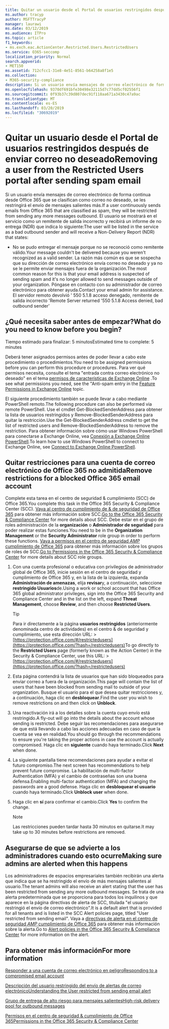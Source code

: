 ```yaml
---
title: Quitar un usuario desde el Portal de usuarios restringidos después de enviar correo no deseado
ms.author: tracyp
author: MSFTTracyP
manager: laurawi
ms.date: 03/12/2019
ms.audience: ITPro
ms.topic: article
f1_keywords:
- ms.exch.eac.ActionCenter.Restricted.Users.RestrictedUsers
ms.service: O365-seccomp
localization_priority: Normal
search.appverid:
- MET150
ms.assetid: 712cfcc1-31e8-4e51-8561-b64258a8f1e5
ms.collection:
- M365-security-compliance
description: Si un usuario envía mensajes de correo electrónico de forma continua desde Office 365 que se clasifican como correo no deseado, se les restringirá el envío de mensajes adicionales.
ms.openlocfilehash: 9370df691bfe30498e32115d7c77dd5cf02556f1
ms.sourcegitcommit: 0f93b37c39d807dec91f118aa671a3430c47a9ac
ms.translationtype: MT
ms.contentlocale: es-ES
ms.lasthandoff: 03/20/2019
ms.locfileid: "30692019"
---
```

# <a name="removing-a-user-from-the-restricted-users-portal-after-sending-spam-email"></a><span data-ttu-id="3a38f-103">Quitar un usuario desde el Portal de usuarios restringidos después de enviar correo no deseado</span><span class="sxs-lookup"><span data-stu-id="3a38f-103">Removing a user from the Restricted Users portal after sending spam email</span></span>

<span data-ttu-id="3a38f-104">Si un usuario envía mensajes de correo electrónico de forma continua desde Office 365 que se clasifican como correo no deseado, se les restringirá el envío de mensajes salientes más.</span><span class="sxs-lookup"><span data-stu-id="3a38f-104">If a user continuously sends emails from Office 365 that are classified as spam, they will be restricted from sending any more messages outbound.</span></span> <span data-ttu-id="3a38f-105">El usuario se mostrará en el servicio como un remitente de salida incorrecto y recibirá un informe de no entrega (NDR) que indica lo siguiente:</span><span class="sxs-lookup"><span data-stu-id="3a38f-105">The user will be listed in the service as a bad outbound sender and will receive a Non-Delivery Report (NDR) that states:</span></span>

- <span data-ttu-id="3a38f-106">No se pudo entregar el mensaje porque no se reconoció como remitente válido.</span><span class="sxs-lookup"><span data-stu-id="3a38f-106">Your message couldn't be delivered because you weren't recognized as a valid sender.</span></span> <span data-ttu-id="3a38f-107">La razón más común es que se sospecha que su dirección de correo electrónico envía correo no deseado y ya no se le permite enviar mensajes fuera de la organización.</span><span class="sxs-lookup"><span data-stu-id="3a38f-107">The most common reason for this is that your email address is suspected of sending spam and it's no longer allowed to send messages outside of your organization.</span></span> <span data-ttu-id="3a38f-108">Póngase en contacto con su administrador de correo electrónico para obtener ayuda.</span><span class="sxs-lookup"><span data-stu-id="3a38f-108">Contact your email admin for assistance.</span></span> <span data-ttu-id="3a38f-109">El servidor remoto devolvió ' 550 5.1.8 acceso denegado, remitente de salida incorrecto '</span><span class="sxs-lookup"><span data-stu-id="3a38f-109">Remote Server returned '550 5.1.8 Access denied, bad outbound sender'</span></span>

## <a name="what-do-you-need-to-know-before-you-begin"></a><span data-ttu-id="3a38f-110">¿Qué necesita saber antes de empezar?</span><span class="sxs-lookup"><span data-stu-id="3a38f-110">What do you need to know before you begin?</span></span>
<span data-ttu-id="3a38f-111"><a name="sectionSection0"> </a></span><span class="sxs-lookup"><span data-stu-id="3a38f-111"></span></span>

<span data-ttu-id="3a38f-112">Tiempo estimado para finalizar: 5 minutos</span><span class="sxs-lookup"><span data-stu-id="3a38f-112">Estimated time to complete: 5 minutes</span></span>
  
<span data-ttu-id="3a38f-113">Deberá tener asignados permisos antes de poder llevar a cabo este procedimiento o procedimientos.</span><span class="sxs-lookup"><span data-stu-id="3a38f-113">You need to be assigned permissions before you can perform this procedure or procedures.</span></span> <span data-ttu-id="3a38f-114">Para ver qué permisos necesita, consulte el tema "entrada contra correo electrónico no deseado" en el tema [permisos de características de Exchange Online](http://technet.microsoft.com/library/15073ce1-0917-403b-8839-02a2ebc96e16.aspx) .</span><span class="sxs-lookup"><span data-stu-id="3a38f-114">To see what permissions you need, see the "Anti-spam entry in the [Feature Permissions in Exchange Online](http://technet.microsoft.com/library/15073ce1-0917-403b-8839-02a2ebc96e16.aspx) topic.</span></span>

<span data-ttu-id="3a38f-115">El siguiente procedimiento también se puede llevar a cabo mediante PowerShell remoto.</span><span class="sxs-lookup"><span data-stu-id="3a38f-115">The following procedure can also be performed via remote PowerShell.</span></span> <span data-ttu-id="3a38f-116">Use el cmdlet Get-BlockedSenderAddress para obtener la lista de usuarios restringidos y Remove-BlockedSenderAddress para quitar la restricción.</span><span class="sxs-lookup"><span data-stu-id="3a38f-116">Use the Get-BlockedSenderAddress cmdlet to get the list of restricted users and Remove-BlockedSenderAddress to remove the restriction.</span></span> <span data-ttu-id="3a38f-117">Para obtener información sobre cómo usar Windows PowerShell para conectarse a Exchange Online, vea [Conexión a Exchange Online PowerShell](https://go.microsoft.com/fwlink/p/?linkid=396554).</span><span class="sxs-lookup"><span data-stu-id="3a38f-117">To learn how to use Windows PowerShell to connect to Exchange Online, see [Connect to Exchange Online PowerShell](https://go.microsoft.com/fwlink/p/?linkid=396554).</span></span>

## <a name="remove-restrictions-for-a-blocked-office-365-email-account"></a><span data-ttu-id="3a38f-118">Quitar restricciones para una cuenta de correo electrónico de Office 365 no admitida</span><span class="sxs-lookup"><span data-stu-id="3a38f-118">Remove restrictions for a blocked Office 365 email account</span></span>

<span data-ttu-id="3a38f-119">Complete esta tarea en el centro de seguridad & cumplimiento (SCC) de Office 365.</span><span class="sxs-lookup"><span data-stu-id="3a38f-119">You complete this task in the Office 365 Security & Compliance Center (SCC).</span></span> <span data-ttu-id="3a38f-120">[Vaya al centro de cumplimiento de & de seguridad de Office 365](go-to-the-securitycompliance-center.md) para obtener más información sobre SCC.</span><span class="sxs-lookup"><span data-stu-id="3a38f-120">[Go to the Office 365 Security & Compliance Center](go-to-the-securitycompliance-center.md) for more details about SCC.</span></span> <span data-ttu-id="3a38f-121">Debe estar en el grupo de roles administración de la **organización** o **Administrador de seguridad** para poder realizar estas funciones.</span><span class="sxs-lookup"><span data-stu-id="3a38f-121">You need to be in the **Organization Management** or the **Security Administrator** role group in order to perform these functions.</span></span> <span data-ttu-id="3a38f-122">[Vaya a permisos en el centro de seguridad _AMP_ cumplimiento de Office 365](permissions-in-the-security-and-compliance-center.md) para obtener más información sobre los grupos de roles de SCC.</span><span class="sxs-lookup"><span data-stu-id="3a38f-122">[Go to Permissions in the Office 365 Security & Compliance Center](permissions-in-the-security-and-compliance-center.md) for more details about SCC role groups.</span></span>

1. <span data-ttu-id="3a38f-123">Con una cuenta profesional o educativa con privilegios de administrador global de Office 365, inicie sesión en el centro de seguridad y cumplimiento de Office 365 y, en la lista de la izquierda, expanda **Administración de amenazas**, elija **revisar**y, a continuación, seleccione **restringido Usuarios**de.</span><span class="sxs-lookup"><span data-stu-id="3a38f-123">Using a work or school account that has Office 365 global administrator privileges, sign into the Office 365 Security and Compliance Center and in the list on the left, expand **Threat Management**, choose **Review**, and then choose **Restricted Users**.</span></span>
    
    > [!TIP]
    > <span data-ttu-id="3a38f-124">Para ir directamente a la página **usuarios restringidos** (anteriormente denominada centro de actividades) en el centro &amp; de seguridad y cumplimiento, use esta dirección URL: >[https://protection.office.com/#/restrictedusers](https://protection.office.com/?hash=/restrictedusers)</span><span class="sxs-lookup"><span data-stu-id="3a38f-124">To go directly to the **Restricted Users** page (formerly known as the Action Center) in the Security &amp; Compliance Center, use this URL: > [https://protection.office.com/#/restrictedusers](https://protection.office.com/?hash=/restrictedusers)</span></span>

2. <span data-ttu-id="3a38f-125">Esta página contendrá la lista de usuarios que han sido bloqueados para enviar correo a fuera de la organización.</span><span class="sxs-lookup"><span data-stu-id="3a38f-125">This page will contain the list of users that have been blocked from sending mail to outside of your organization.</span></span>  <span data-ttu-id="3a38f-126">Busque el usuario para el que desea quitar restricciones y, a continuación, haga clic en **desbloquear**.</span><span class="sxs-lookup"><span data-stu-id="3a38f-126">Find the user you wish to remove restrictions on and then click on **Unblock**.</span></span>

3. <span data-ttu-id="3a38f-127">Una reactivación irá a los detalles sobre la cuenta cuyo envío está restringido.</span><span class="sxs-lookup"><span data-stu-id="3a38f-127">A fly-out will go into the details about the account whose sending is restricted.</span></span> <span data-ttu-id="3a38f-128">Debe seguir las recomendaciones para asegurarse de que está llevando a cabo las acciones adecuadas en caso de que la cuenta se vea en realidad.</span><span class="sxs-lookup"><span data-stu-id="3a38f-128">You should go through the recommendations to ensure you're taking the proper actions in case the account is actually compromised.</span></span> <span data-ttu-id="3a38f-129">Haga clic en **siguiente** cuando haya terminado.</span><span class="sxs-lookup"><span data-stu-id="3a38f-129">Click **Next** when done.</span></span>

4. <span data-ttu-id="3a38f-130">La siguiente pantalla tiene recomendaciones para ayudar a evitar el futuro compromiso.</span><span class="sxs-lookup"><span data-stu-id="3a38f-130">The next screen has recommendations to help prevent future compromise.</span></span> <span data-ttu-id="3a38f-131">La habilitación de multi-factor Authentication (MFA) y el cambio de contraseñas son una buena defensa.</span><span class="sxs-lookup"><span data-stu-id="3a38f-131">Enabling multi-factor authentication (MFA) and changing the passwords are a good defense.</span></span> <span data-ttu-id="3a38f-132">Haga clic en **desbloquear el usuario** cuando haya terminado.</span><span class="sxs-lookup"><span data-stu-id="3a38f-132">Click **Unblock user** when done.</span></span>

5. <span data-ttu-id="3a38f-133">Haga clic en **sí** para confirmar el cambio.</span><span class="sxs-lookup"><span data-stu-id="3a38f-133">Click **Yes** to confirm the change.</span></span>

    > [!NOTE]
    > <span data-ttu-id="3a38f-134">Las restricciones pueden tardar hasta 30 minutos en quitarse.</span><span class="sxs-lookup"><span data-stu-id="3a38f-134">It may take up to 30 minutes before restrictions are removed.</span></span> 

## <a name="making-sure-admins-are-alerted-when-this-happens"></a><span data-ttu-id="3a38f-135">Asegurarse de que se advierte a los administradores cuando esto ocurre</span><span class="sxs-lookup"><span data-stu-id="3a38f-135">Making sure admins are alerted when this happens</span></span>

<span data-ttu-id="3a38f-136">Los administradores de espacios empresariales también recibirán una alerta que indica que se ha restringido el envío de más mensajes salientes al usuario.</span><span class="sxs-lookup"><span data-stu-id="3a38f-136">The tenant admins will also receive an alert stating that the user has been restricted from sending any more outbound messages.</span></span> <span data-ttu-id="3a38f-137">Se trata de una alerta predeterminada que se proporciona para todos los inquilinos y que aparece en la página directivas de alerta de SCC, titulada "el usuario restringió el envío de correo electrónico".</span><span class="sxs-lookup"><span data-stu-id="3a38f-137">It is a default alert that is provided for all tenants and is listed in the SCC Alert policies page, titled "User restricted from sending email".</span></span> <span data-ttu-id="3a38f-138">Vaya a [directivas de alerta en el centro de seguridad _AMP_ cumplimiento de Office 365](https://docs.microsoft.com/en-us/office365/securitycompliance/alert-policies) para obtener más información sobre la alerta.</span><span class="sxs-lookup"><span data-stu-id="3a38f-138">Go to [Alert policies in the Office 365 Security & Compliance Center](https://docs.microsoft.com/en-us/office365/securitycompliance/alert-policies) for more information on the alert.</span></span>

## <a name="for-more-information"></a><span data-ttu-id="3a38f-139">Para obtener más información</span><span class="sxs-lookup"><span data-stu-id="3a38f-139">For more information</span></span>

[<span data-ttu-id="3a38f-140">Responder a una cuenta de correo electrónico en peligro</span><span class="sxs-lookup"><span data-stu-id="3a38f-140">Responding to a compromised email account</span></span>](responding-to-a-compromised-email-account.md)

[<span data-ttu-id="3a38f-141">Descripción del usuario restringido del envío de alertas de correo electrónico</span><span class="sxs-lookup"><span data-stu-id="3a38f-141">Understanding the User restricted from sending email alert</span></span>](https://docs.microsoft.com/en-us/office365/securitycompliance/alert-policies)

[<span data-ttu-id="3a38f-142">Grupo de entrega de alto riesgo para mensajes salientes</span><span class="sxs-lookup"><span data-stu-id="3a38f-142">High-risk delivery pool for outbound messages</span></span>](high-risk-delivery-pool-for-outbound-messages.md)

[<span data-ttu-id="3a38f-143">Permisos en el centro de seguridad & cumplimiento de Office 365</span><span class="sxs-lookup"><span data-stu-id="3a38f-143">Permissions in the Office 365 Security & Compliance Center</span></span>](permissions-in-the-security-and-compliance-center.md)
